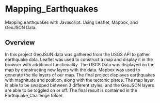# Mapping_Earthquakes
Mapping earthquakes with Javascript. Using Leaflet, Mapbox, and GeoJSON Data.

## Overview
In this project GeoJSON data was gathered from the USGS API to gather earthquake data. Leaflet was used to construct a map and display it in the browser with additional functionality. The USGS Data was displayed on the map by constructing new layers with the data. Mapbox was used to generate the tile layers of our map. The final project displayes earthquakes with magnitude and position, along with the tectonic plates. The map layer is able to be swapped between 3 different styles, and the GeoJSON layers are able to be toggled on or off. The final result is contained in the Earthquake_Challenge folder.